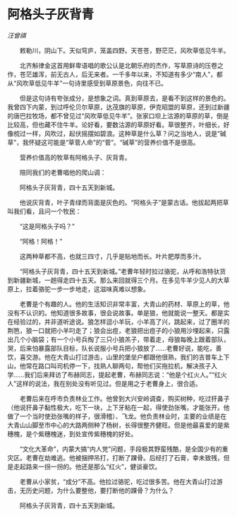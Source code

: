# 阿格头子灰背青

*汪曾祺*

　　敕勒川，阴山下。天似穹庐，笼盖四野。天苍苍，野茫茫，风吹草低见牛羊。

　　北齐斛律金这首用鲜卑语唱的歌公认是北朝乐府的杰作，写草原诗的压卷之作，苍茫雄浑，前无古人，后无来者。一千多年以来，不知道有多少“南人”，都从“风吹草低见牛羊”一句诗里感受到草原景色，向往不已。

　　但是这句诗有夸张成分，是想象之词。真到草原去，是看不到这样的景色的。我曾四下内蒙，到过呼伦贝尔草原，达茂旗的草原，伊克昭盟的草原，还到过新疆的唐巴拉牧场，都不曾见过“风吹草低见牛羊”。张家口坝上沽源的草原的草，倒是比较高，但也藏不住牛羊。论好看，要数沽源的草原好看。草很整齐，叶细长，好像梳过一样，风吹过，起伏摇摆如碧浪。这种草是什么草？问之当地人，说是“碱草”，我怀疑这可能是“草菅人命”的“菅”。“碱草”的营养价值不是很高。

　　营养价值高的牧草有阿格头子、灰背青。

　　陪同我们的老曹唱他的爬山调：

　　阿格头子灰背青，四十五天到新城。

　　他说灰背青，叶子青绿而背面是灰色的。“阿格头子”是蒙古话。他拔起两把草叫我们看，且问一个牧民：

　　“这是阿格头子吗？”

　　“阿格！阿格！”

　　这两种草都不高，也就三四寸，几乎是贴地而长。叶片肥厚而多汁。

　　“阿格头子灰背青，四十五天到新城。”老曹年轻时拉过骆驼，从呼和浩特驮货到新疆新城，一趟得走四十五天。那么来回就得三个月。在多见牛羊少见人的大草原上，拉着骆驼一步一步地走，这滋味真难以想象。

　　老曹是个有趣的人。他的生活知识非常丰富，大青山的药材、草原上的草，他没有不认识的。他知道很多故事，很会说故事。单是狼，他就能说一整天。都是实在经验过的，并非道听途说。狼怎样逗小羊玩，小羊高了兴，跳起来，过了圈羊的荆笆，狼一口就把小羊叼走了；狼会出痘，老狼把出痘子的小狼用沙埋起来，只露出几个小脑袋；有一个小号兵掏了三只小狼羔子，带着走，母狼每晚上跟着部队，哭，后来怕暴露部队目标，队长说服小号兵把小狼放了……老曹好说，能吃，善饮，喜交游。他在大青山打过游击，山里的堡垒户都跟他很熟，我们的吉普车上下山，他常在路口叫司机停一下，找熟人聊两句，帮他们买拖拉机，解决孩子入学……我们后来拜访了布赫同志，提起老曹，布赫同志说：“他是个红火人。”“红火人”这样的说法，我在别处没有听见过。但是用之于老曹身上，很合适。

　　老曹后来在呼市负责林业工作。他曾到大兴安岭调查，购买树种，吃过犴鼻子（他说犴鼻子黏性极大，吃下一块，上下牙粘在一起，得使劲张嘴，才能张开。他做了一个当时使劲张嘴的样子，很滑稽）、飞龙。他负责林业时，主要的业绩是在大青山山脚至市中心的大路两侧种了杨树，长得很整齐健旺。但是他最喜爱的是紫穗槐，是个紫穗槐迷，到处宣传紫穗槐的好处。

　　“文化大革命”，内蒙大搞“内人党”问题，手段极其野蛮残酷，是全国少有的重灾区。老曹在劫难逃。他被捆押吊打，打断了踝骨。后经打了石膏，幸未致残，但是走起路来一拐一拐的。他还是那么“红火”，健谈豪饮。

　　老曹从小家贫，“成分”不高。他拉过骆驼，吃过很多苦。他在大青山打过游击，无历史问题，为什么要整他，要打断他的踝骨？为什么？

　　阿格头子灰背青，四十五天到新城。
